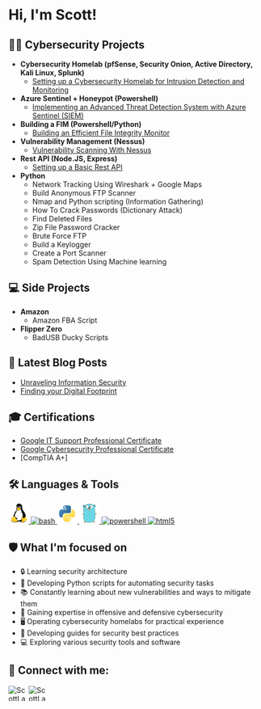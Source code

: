 <h1>Hi, I'm Scott! </h1>

<h2>👨‍💻 Cybersecurity Projects</h2>

- <b>Cybersecurity Homelab (pfSense, Security Onion, Active Directory, Kali Linux, Splunk)</b>
  - [Setting up a Cybersecurity Homelab for Intrusion Detection and Monitoring](https://www.staticsquid.com/blog/setting-up-a-cybersecurity-homelab-for-intrusion-detection-and-monitoring)
- <b>Azure Sentinel + Honeypot (Powershell)</b>
  - [Implementing an Advanced Threat Detection System with Azure Sentinel (SIEM)](https://www.staticsquid.com/blog/implementing-an-advanced-threat-detection-system-with-azure-sentinel-(siem))
- <b>Building a FIM (Powershell/Python)</b>
  - [Building an Efficient File Integrity Monitor](https://www.staticsquid.com/blog/building-an-efficient-file-integrity-monitor)
- <b>Vulnerability Management (Nessus)</b>
  - [Vulnerability Scanning With Nessus](https://www.staticsquid.com/blog/vulnerability-scanning-with-nessus)
- <b>Rest API (Node.JS, Express)</b>
  - [Setting up a Basic Rest API](https://www.staticsquid.com/blog/setting-up-a-basic-rest-api) 
- <b>Python</b>
  - Network Tracking Using Wireshark + Google Maps
  - Build Anonymous FTP Scanner
  - Nmap and Python scripting (Information Gathering)
  - How To Crack Passwords (Dictionary Attack)
  - Find Deleted Files
  - Zip File Password Cracker
  - Brute Force FTP
  - Build a Keylogger
  - Create a Port Scanner
  - Spam Detection Using Machine learning

<h2>💻 Side Projects</h2>

- <b>Amazon</b>
  - Amazon FBA Script
- <b>Flipper Zero</b>
  - BadUSB Ducky Scripts

<h2>📝 Latest Blog Posts</h2>

- [Unraveling Information Security](https://www.staticsquid.com/blog/unraveling-information-security)
- [Finding your Digital Footprint](https://www.staticsquid.com/blog/finding-your-digital-footprint)
## 🎓 Certifications

- [Google IT Support Professional Certificate](https://www.coursera.org/account/accomplishments/professional-cert/JB7AHWAEP7WZ)
- [Google Cybersecurity Professional Certificate](https://www.coursera.org/account/accomplishments/professional-cert/5BGHA2L3MVBE)
- [CompTIA A+]

## 🛠️ Languages & Tools

<p align="left"> 
  <a href="https://www.linux.org/" target="_blank" rel="noreferrer"> <img src="https://raw.githubusercontent.com/devicons/devicon/master/icons/linux/linux-original.svg" alt="linux" width="40" height="40"/> </a> 
  <a href="https://www.gnu.org/software/bash/" target="_blank" rel="noreferrer"> <img src="https://www.vectorlogo.zone/logos/gnu_bash/gnu_bash-icon.svg" alt="bash" width="40" height="40"/> </a>
  <a href="https://www.python.org" target="_blank" rel="noreferrer"> <img src="https://raw.githubusercontent.com/devicons/devicon/master/icons/python/python-original.svg" alt="python" width="40" height="40"/> </a> 
  <a href="https://golang.org" target="_blank" rel="noreferrer"> <img src="https://raw.githubusercontent.com/devicons/devicon/master/icons/go/go-original.svg" alt="go" width="40" height="40"/> </a>
  <a href="https://learn.microsoft.com/en-us/powershell/" target="_blank" rel="noreferrer"> <img src="https://github.com/actions/starter-workflows/blob/main/icons/powershell.svg" alt="powershell" width="40" height="40"/> </a> 
  <a href="https://html.com/html5/" target="_blank" rel="noreferrer"> <img src="https://www.vectorlogo.zone/logos/w3_html5/w3_html5-icon.svg" alt="html5" width="40" height="40"/> </a> 
</p>

## 🛡️ What I'm focused on

- 🔒 Learning security architecture
- 🐍 Developing Python scripts for automating security tasks
- 📚 Constantly learning about new vulnerabilities and ways to mitigate them
- 🧠 Gaining expertise in offensive and defensive cybersecurity
- 🖥️ Operating cybersecurity homelabs for practical experience
- 📘 Developing guides for security best practices
- 💻 Exploring various security tools and software

<h2> 🤳 Connect with me:</h2>

[<img align="left" alt="ScottLavares | LinkedIn" height="30" width="40" src="https://raw.githubusercontent.com/rahuldkjain/github-profile-readme-generator/master/src/images/icons/Social/linked-in-alt.svg" />][linkedin]
[<img align="left" alt="ScottLavares | Instagram" height="30" width="40" src="https://raw.githubusercontent.com/rahuldkjain/github-profile-readme-generator/master/src/images/icons/Social/instagram.svg" />][instagram]


[instagram]: https://www.instagram.com/scottlavares/
[linkedin]: https://www.linkedin.com/in/scottlavares/
[gmail]: mailto:scottlavares@gmail.com


<!--
**scottlavares/scottlavares** is a ✨ _special_ ✨ repository because its `README.md` (this file) appears on your GitHub profile.

Here are some ideas to get you started:

- 🔭 I’m currently working on ...
- 🌱 I’m currently learning ...
- 👯 I’m looking to collaborate on ...
- 🤔 I’m looking for help with ...
- 💬 Ask me about ...
- 📫 How to reach me: ...
- 😄 Pronouns: ...
- ⚡ Fun fact: ...
-->
